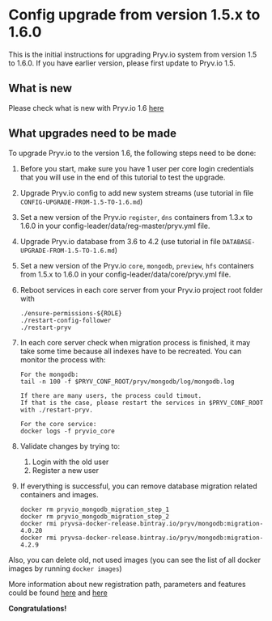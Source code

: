 
# Config upgrade from version 1.5.x to 1.6.0

This is the initial instructions for upgrading Pryv.io system from version 1.5 to 1.6.0. If you have earlier version, please first update to Pryv.io 1.5.

## What is new

Please check what is  new with Pryv.io 1.6 [here](https://pryv.github.io/change-log/)

## What upgrades need to be made

To upgrade Pryv.io to the version 1.6, the following steps need to be done:

1. Before you start, make sure you have 1 user per core login credentials that you will use in the end of this tutorial
to test the upgrade.

2. Upgrade Pryv.io config to add new system streams 
(use tutorial in file `CONFIG-UPGRADE-FROM-1.5-TO-1.6.md`)

3. Set a new version of the Pryv.io `register`, `dns` containers from 1.3.x to 1.6.0 in your 
 config-leader/data/reg-master/pryv.yml file.
 
4. Upgrade Pryv.io database from 3.6 to 4.2 
(use tutorial in file `DATABASE-UPGRADE-FROM-1.5-TO-1.6.md`)

5. Set a new version of the Pryv.io `core`, `mongodb`, `preview`, `hfs` containers from 1.5.x to 1.6.0 in your 
config-leader/data/core/pryv.yml file.

 
6. Reboot services in each core server from your Pryv.io project root folder with 

    ```
    ./ensure-permissions-${ROLE}
    ./restart-config-follower
    ./restart-pryv
    ```
7. In each core server check when migration process is finished, it may take some time
because all indexes have to be recreated. You can monitor the process with:

    ```
   For the mongodb:
    tail -n 100 -f $PRYV_CONF_ROOT/pryv/mongodb/log/mongodb.log
  
   If there are many users, the process could timout. 
   If that is the case, please restart the services in $PRYV_CONF_ROOT with ./restart-pryv.   
   
   For the core service:
   docker logs -f pryvio_core
   ```


8. Validate changes by trying to:
    1. Login with the old user
    2. Register a new user
    
9. If everything is successful, you can remove database migration related containers and images.
    ```
    docker rm pryvio_mongodb_migration_step_1
    docker rm pryvio_mongodb_migration_step_2
    docker rmi pryvsa-docker-release.bintray.io/pryv/mongodb:migration-4.0.20
    docker rmi pryvsa-docker-release.bintray.io/pryv/mongodb:migration-4.2.9
    ```
   
 Also, you can delete old, not used images (you can see the list of all docker images by running `docker images`)

More information about new registration path, parameters and features could be found [here](https://pryv.github.io/customer-resources/system-streams/) 
and [here](https://pryv.github.io/reference/#account-creation)

**Congratulations!**